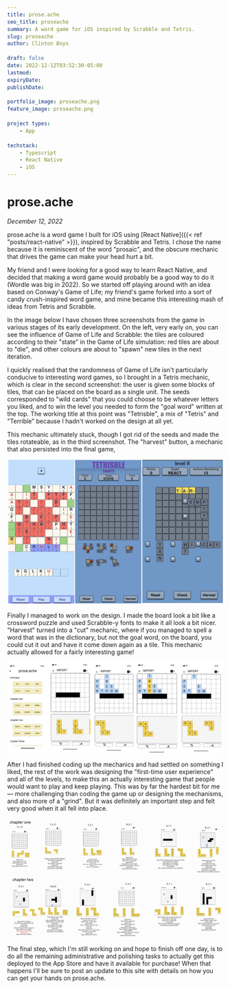 ```yaml
---
title: prose.ache
seo_title: proseache
summary: A word game for iOS inspired by Scrabble and Tetris.
slug: proseache
author: Clinton Boys

draft: false
date: 2022-12-12T03:52:30-05:00
lastmod: 
expiryDate: 
publishDate: 

portfolio_image: proseache.png
feature_image: proseache.png

project types: 
    - App

techstack:
    - Typescript
    - React Native
    - iOS
---
```


# prose.ache

*December 12, 2022*

prose.ache is a word game I built for iOS using [React Native]({{< ref "posts/react-native" >}}), inspired by Scrabble and Tetris. I chose the name because it is reminiscent of the word "prosaic", and the obscure mechanic that drives the game can make your head hurt a bit. 

My friend and I were looking for a good way to learn React Native, and decided that making a word game would probably be a good way to do it (Wordle was big in 2022). So we started off playing around with an idea based on Conway's Game of Life; my friend's game forked into a sort of candy crush-inspired word game, and mine became this interesting mash of ideas from Tetris and Scrabble. 

In the image below I have chosen three screenshots from the game in various stages of its early development. On the left, very early on, you can see the influence of Game of Life and Scrabble: the tiles are coloured according to their "state" in the Game of Life simulation: red tiles are about to "die", and other colours are about to "spawn" new tiles in the next iteration. 

I quickly realised that the randomness of Game of Life isn't particularly conducive to interesting word games, so I brought in a Tetris mechanic, which is clear in the second screenshot: the user is given some blocks of tiles, that can be placed on the board as a single unit. The seeds corresponded to "wild cards" that you could choose to be whatever letters you liked, and to win the level you needed to form the "goal word" written at the top. The working title at this point was "Tetrisble", a mix of "Tetris" and "Terrible" because I hadn't worked on the design at all yet. 

This mechanic ultimately stuck, though I got rid of the seeds and made the tiles rotateable, as in the third screenshot. The "harvest" button, a mechanic that also persisted into the final game, 

![All three](all_three.png)

Finally I managed to work on the design. I made the board look a bit like a crossword puzzle and used Scrabble-y fonts to make it all look a bit nicer. "Harvest" turned into a "cut" mechanic, where if you managed to spell a word that was in the dictionary, but not the goal word, on the board, you could cut it out and have it come down again as a tile. This mechanic actually allowed for a fairly interesting game! 

![Final](mechanic.png)

After I had finished coding up the mechanics and had settled on something I liked, the rest of the work was designing the "first-time user experience" and all of the levels, to make this an actually interesting game that people would want to play and keep playing. This was by far the hardest bit for me &mdash; more challenging than coding the game up or designing the mechanisms, and also more of a "grind". But it was definitely an important step and felt very good when it all fell into place.

![Final](sols.png)

The final step, which I'm still working on and hope to finish off one day, is to do all the remaining administrative and polishing tasks to actually get this deployed to the App Store and have it available for purchase! When that happens I'll be sure to post an update to this site with details on how you can get your hands on prose.ache. 


